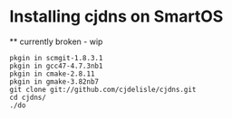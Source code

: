 # Installing cjdns on SmartOS

** currently broken - wip

    pkgin in scmgit-1.8.3.1
    pkgin in gcc47-4.7.3nb1
    pkgin in cmake-2.8.11
    pkgin in gmake-3.82nb7
    git clone git://github.com/cjdelisle/cjdns.git
    cd cjdns/
    ./do

